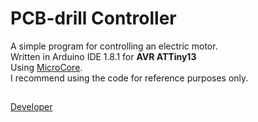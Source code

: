 # PCB-drill Controller
A simple program for controlling an electric motor.  
Written in Arduino IDE 1.8.1 for __AVR ATTiny13__  
Using [MicroCore](https://github.com/MCUdude/MicroCore).  
I recommend using the code for reference purposes only.

##
[Developer](https://vk.com/pa4h1337)
